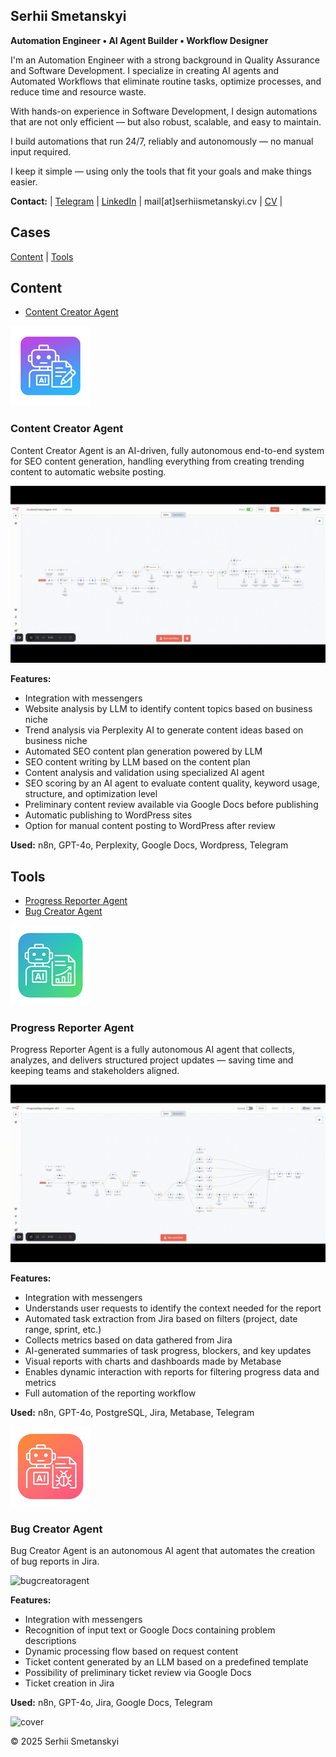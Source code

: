 ## Serhii Smetanskyi

**Automation Engineer • AI Agent Builder • Workflow Designer**

I'm an Automation Engineer with a strong background in Quality Assurance and Software Development. I specialize in creating AI agents and Automated Workflows that eliminate routine tasks, optimize processes, and reduce time and resource waste.

With hands-on experience in Software Development, I design automations that are not only efficient — but also robust, scalable, and easy to maintain.

I build automations that run 24/7, reliably and autonomously — no manual input required.

I keep it simple — using only the tools that fit your goals and make things easier.

**Contact:** | [Telegram](https://t.me/serhiismetanskyi) | [LinkedIn](https://www.linkedin.com/in/serhiismetanskyi/) | mail[at]serhiismetanskyi.cv | [CV](https://serhiismetanskyi.cv/) |

## Cases

[Content](#content) | [Tools](#tools)

## Content

- [Content Creator Agent](#content-creator-agent)

![contentcreatoragenticon](/img/contentcreatoragenticon.png)

### Content Creator Agent

Content Creator Agent is an AI-driven, fully autonomous end-to-end system for SEO content generation, handling everything from creating trending content to automatic website posting.

![contentcreatoragent](/img/contentcreatoragent.gif)

**Features:** 
- Integration with messengers
- Website analysis by LLM to identify content topics based on business niche
- Trend analysis via Perplexity AI to generate content ideas based on business niche
- Automated SEO content plan generation powered by LLM
- SEO content writing by LLM based on the content plan
- Content analysis and validation using specialized AI agent
- SEO scoring by an AI agent to evaluate content quality, keyword usage, structure, and optimization level
- Preliminary content review available via Google Docs before publishing
- Automatic publishing to WordPress sites
- Option for manual content posting to WordPress after review

**Used:** n8n, GPT-4o, Perplexity, Google Docs, Wordpress, Telegram

## Tools

- [Progress Reporter Agent](#progress-reporter-agent)
- [Bug Creator Agent](#bug-creator-agent)

![progressreporteragenticon](/img/progressreporteragenticon.png)

### Progress Reporter Agent

Progress Reporter Agent is a fully autonomous AI agent that collects, analyzes, and delivers structured project updates — saving time and keeping teams and stakeholders aligned.

![progressreporteragent](/img/progressreporteragent.gif)

**Features:** 
- Integration with messengers
- Understands user requests to identify the context needed for the report
- Automated task extraction from Jira based on filters (project, date range, sprint, etc.)
- Collects metrics based on data gathered from Jira
- AI-generated summaries of task progress, blockers, and key updates
- Visual reports with charts and dashboards made by Metabase
- Enables dynamic interaction with reports for filtering progress data and metrics
- Full automation of the reporting workflow

**Used:** n8n, GPT-4o, PostgreSQL, Jira, Metabase, Telegram

![bugcreatoragenticon](/img/bugcreatoragenticon.png)

### Bug Creator Agent

Bug Creator Agent is an autonomous AI agent that automates the creation of bug reports in Jira.

![bugcreatoragent](/img/bugcreatoragent.gif)

**Features:** 
- Integration with messengers  
- Recognition of input text or Google Docs containing problem descriptions
- Dynamic processing flow based on request content 
- Ticket content generated by an LLM based on a predefined template
- Possibility of preliminary ticket review via Google Docs
- Ticket creation in Jira

**Used:** n8n, GPT-4o, Jira, Google Docs, Telegram

![cover](cover.png)

© 2025 Serhii Smetanskyi

